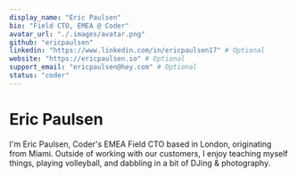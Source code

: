 ```yaml
---
display_name: "Eric Paulsen"
bio: "Field CTO, EMEA @ Coder"
avatar_url: "./.images/avatar.png"
github: "ericpaulsen"
linkedin: "https://www.linkedin.com/in/ericpaulsen17" # Optional
website: "https://ericpaulsen.io" # Optional
support_email: "ericpaulsen@hey.com" # Optional
status: "coder"
---
```


# Eric Paulsen

I'm Eric Paulsen, Coder's EMEA Field CTO based in London, originating from Miami.
Outside of working with our customers, I enjoy teaching myself things,
playing volleyball, and dabbling in a bit of DJing & photography.
